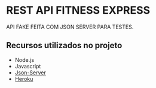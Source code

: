 # REST API FITNESS EXPRESS

API FAKE FEITA COM JSON SERVER PARA TESTES. 

## Recursos utilizados no projeto
- Node.js
- Javascript
- [Json-Server](https://github.com/typicode/json-server)
- [Heroku](https://www.heroku.com/)

